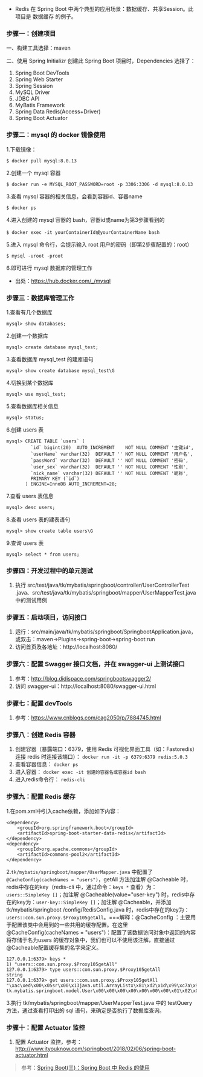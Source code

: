 * Redis 在 Spring Boot 中两个典型的应用场景：数据缓存、共享Session。此项目是 数据缓存 的例子。

### 步骤一：创建项目
一、构建工具选择：maven 

二、使用 Spring Initializr 创建此 Spring Boot 项目时，Dependencies 选择了：
1. Spring Boot DevTools
2. Spring Web Starter
3. Spring Session
4. MySQL Driver
5. JDBC API
6. MyBatis Framework
7. Spring Data Redis(Access+Driver)
8. Spring Boot Actuator

### 步骤二：mysql 的 docker 镜像使用
1.下载镜像：
```
$ docker pull mysql:8.0.13
```
2.创建一个 mysql 容器
```
$ docker run -e MYSQL_ROOT_PASSWORD=root -p 3306:3306 -d mysql:8.0.13
```
3.查看 mysql 容器的相关信息，会看到容器id、容器name
```
$ docker ps
```
4.进入创建的 mysql 容器的 bash，容器id或name为第3步骤看到的
```
$ docker exec -it yourContainerId或yourContainerName bash
```
5.进入 mysql 命令行，会提示输入 root 用户的密码（即第2步骤配置的：root）
```
$ mysql -uroot -proot
```
6.即可进行 mysql 数据库的管理工作
* 出处：https://hub.docker.com/_/mysql

### 步骤三：数据库管理工作
1.查看有几个数据库
```
mysql> show databases;
```
2.创建一个数据库
```
mysql> create database mysql_test;
```
3.查看数据库 mysql_test 的建库语句
```
mysql> show create database mysql_test\G
```
4.切换到某个数据库
```
mysql> use mysql_test;
```
5.查看数据库相关信息
```
mysql> status;
```
6.创建 users 表
```
mysql> CREATE TABLE `users` (
         `id` bigint(20)  AUTO_INCREMENT    NOT NULL COMMENT '主键id',
         `userName` varchar(32)  DEFAULT '' NOT NULL COMMENT '用户名',
         `passWord` varchar(32)  DEFAULT '' NOT NULL COMMENT '密码',
         `user_sex` varchar(32)  DEFAULT '' NOT NULL COMMENT '性别',
         `nick_name` varchar(32) DEFAULT '' NOT NULL COMMENT '昵称',
         PRIMARY KEY (`id`)
       ) ENGINE=InnoDB AUTO_INCREMENT=28;
```
7.查看 users 表信息
```
mysql> desc users;
```
8.查看 users 表的建表语句
```
mysql> show create table users\G
```
9.查询 users 表
```
mysql> select * from users;
```

### 步骤四：开发过程中的单元测试
1. 执行 src/test/java/tk/mybatis/springboot/controller/UserControllerTest
.java、src/test/java/tk/mybatis/springboot/mapper/UserMapperTest.java 中的测试用例

### 步骤五：启动项目，访问接口
1. 运行：src/main/java/tk/mybatis/springboot/SpringbootApplication.java，或双击：maven->Plugins->spring-boot->spring-boot:run
2. 访问首页及各地址：http://localhost:8080/

### 步骤六：配置 Swagger 接口文档，并在 swagger-ui 上测试接口
1. 参考：http://blog.didispace.com/springbootswagger2/
2. 访问 swagger-ui：http://localhost:8080/swagger-ui.html

### 步骤七：配置 devTools
1. 参考：https://www.cnblogs.com/cag2050/p/7884745.html

### 步骤八：创建 Redis 容器
1. 创建容器（暴露端口：6379，使用 Redis 可视化界面工具（如：Fastoredis）连接 redis 时连接该端口）：
`
docker run -it -p 6379:6379 redis:5.0.3
`
2. 查看容器信息：
`
docker ps
`
3. 进入容器：
`
docker exec -it 创建的容器名或容器id bash
`
4. 进入redis命令行：
`
redis-cli
`

### 步骤九：配置 Redis 缓存
1.在pom.xml中引入cache依赖，添加如下内容：
```
<dependency>
    <groupId>org.springframework.boot</groupId>
    <artifactId>spring-boot-starter-data-redis</artifactId>
</dependency>
<dependency>
    <groupId>org.apache.commons</groupId>
    <artifactId>commons-pool2</artifactId>
</dependency>
```
2.`tk/mybatis/springboot/mapper/UserMapper.java` 中配置了 `@CacheConfig(cacheNames = "users")`，getAll 方法加注解 @Cacheable
 时，redis中存在的key（redis-cli 中，通过命令：`keys *` 查看）为：`users::SimpleKey
 []`；加注解 @Cacheable(value="user-key") 时，redis中存在的key为：`user-key::SimpleKey []`；加注解 @Cacheable，并添加 tk/mybatis/springboot
 /config/RedisConfig.java 时，redis中存在的key为：`users::com.sun.proxy.$Proxy105getAll`。===解释：@CacheConfig
 ：主要用于配置该类中会用到的一些共用的缓存配置。在这里@CacheConfig(cacheNames = "users")：配置了该数据访问对象中返回的内容将存储于名为users
 的缓存对象中，我们也可以不使用该注解，直接通过@Cacheable配置缓存集的名字来定义。
```
127.0.0.1:6379> keys *
1) "users::com.sun.proxy.$Proxy105getAll"
127.0.0.1:6379> type users::com.sun.proxy.$Proxy105getAll
string
127.0.0.1:6379> get users::com.sun.proxy.$Proxy105getAll
"\xac\xed\x00\x05sr\x00\x13java.util.ArrayListx\x81\xd2\x1d\x99\xc7a\x9d\x03\x00\x01I\x00\x04sizexp\x00\x00\x00\x03w\x04\x00\x00\x00\x03sr\x00 tk.mybatis.springboot.model.User\x00\x00\x00\x00\x00\x00\x00\x01\x02\x00\x05L\x00\x02idt\x00\x10Ljava/lang/Long;L\x00\bnickNamet\x00\x12Ljava/lang/String;L\x00\bpassWordq\x00~\x00\x04L\x00\buserNameq\x00~\x00\x04L\x00\auserSext\x00)Ltk/mybatis/springboot/enums/UserSexEnum;xpsr\x00\x0ejava.lang.Long;\x8b\xe4\x90\xcc\x8f#\xdf\x02\x00\x01J\x00\x05valuexr\x00\x10java.lang.Number\x86\xac\x95\x1d\x0b\x94\xe0\x8b\x02\x00\x00xp\x00\x00\x00\x00\x00\x00\x00\x1ct\x00\x00t\x00\aa123456t\x00\x02aa~r\x00'tk.mybatis.springboot.enums.UserSexEnum\x00\x00\x00\x00\x00\x00\x00\x00\x12\x00\x00xr\x00\x0ejava.lang.Enum\x00\x00\x00\x00\x00\x00\x00\x00\x12\x00\x00xpt\x00\x03MANsq\x00~\x00\x02sq\x00~\x00\a\x00\x00\x00\x00\x00\x00\x00\x1dt\x00\x00t\x00\ab123456t\x00\x02bb~q\x00~\x00\rt\x00\x05WOMANsq\x00~\x00\x02sq\x00~\x00\a\x00\x00\x00\x00\x00\x00\x00\x1et\x00\x00t\x00\ab123456t\x00\x02ccq\x00~\x00\x16x"
```
3.执行 tk/mybatis/springboot/mapper/UserMapperTest.java 中的 testQuery 方法，通过查看打印出的 sql 语句，来确定是否执行了数据库查询。

### 步骤十：配置 Actuator 监控
1. 配置 Actuator 监控，参考：http://www.ityouknow.com/springboot/2018/02/06/spring-boot-actuator.html

> 参考：[Spring Boot(三)：Spring Boot 中 Redis 的使用](http://www.ityouknow.com/springboot/2016/03/06/spring-boot-redis.html)